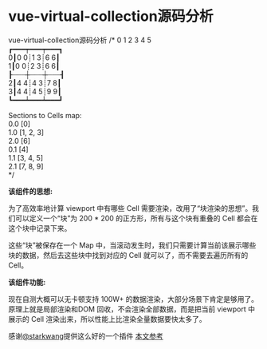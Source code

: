 # vue-virtual-collection源码分析
vue-virtual-collection源码分析
/*
  0 1 2 3 4 5     
 ┏━━━┯━━━┯━━━┓     
0┃0 0┊1 3┊6 6┃      
1┃0 0┊2 3┊6 6┃   
 ┠┈┈┈┼┈┈┈┼┈┈┈┨   
2┃4 4┊4 3┊7 8┃    
3┃4 4┊4 5┊9 9┃    
 ┗━━━┷━━━┷━━━┛     
 
Sections to Cells map:    
 0.0 [0]   
 1.0 [1, 2, 3]   
 2.0 [6]   
 0.1 [4]   
 1.1 [3, 4, 5]   
 2.1 [7, 8, 9]   
*/   
 

**该组件的思想:**  

为了高效率地计算 viewport 中有哪些 Cell 需要渲染，改用了“块渲染的思想”。我们可以定义一个“块”为 200 * 200 的正方形，所有与这个块有重叠的 Cell 都会在这个块中记录下来。 

这些“块”被保存在一个 Map 中，当滚动发生时，我们只需要计算当前该展示哪些块的数据，然后去这些块中找到对应的 Cell 就可以了，而不需要去遍历所有的 Cell。

**该组件功能:**   

现在自测大概可以无卡顿支持 100W+ 的数据渲染，大部分场景下肯定是够用了。原理上就是局部渲染和DOM 回收，不会渲染全部数据，而是把当前 viewport 中展示的 Cell 渲染出来，所以性能上比渲染全量数据要快太多了。

感谢[@starkwang](https://github.com/starkwang/vue-virtual-collection)提供这么好的一个插件
[本文参考](https://zhuanlan.zhihu.com/p/34380557)
